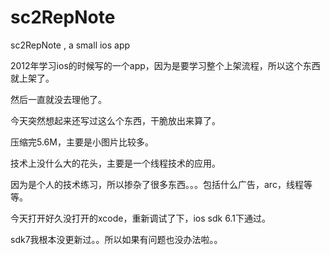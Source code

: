 sc2RepNote
==========

sc2RepNote , a small ios app


2012年学习ios的时候写的一个app，因为是要学习整个上架流程，所以这个东西就上架了。

然后一直就没去理他了。 

今天突然想起来还写过这么个东西，干脆放出来算了。 

压缩完5.6M，主要是小图片比较多。 

技术上没什么大的花头，主要是一个线程技术的应用。 

因为是个人的技术练习，所以掺杂了很多东西。。。包括什么广告，arc，线程等等。 

今天打开好久没打开的xcode，重新调试了下，ios sdk 6.1下通过。 

sdk7我根本没更新过。。所以如果有问题也没办法啦。。
